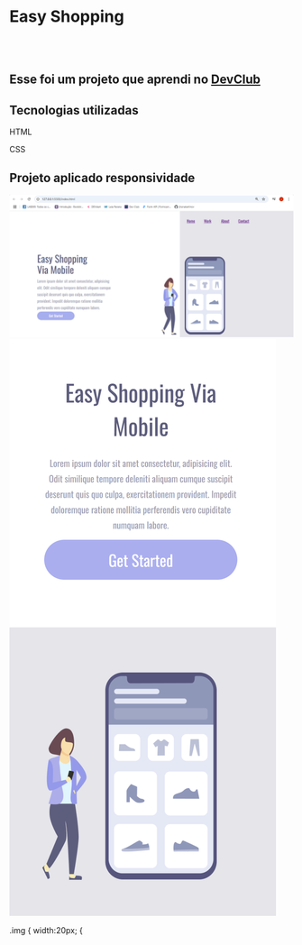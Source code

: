 <h1>Easy Shopping</h1>
<br>
<br>
<h2>Esse foi um projeto que aprendi no <a href="https://rodolfomori.com.br/devclub-comercial">DevClub</a></h2>
<h2>Tecnologias utilizadas</h2>
<p>HTML</p>
<p>CSS</p>
<h2>Projeto aplicado responsividade</h2>

<img src="https://github.com/jhonatanlinov/easy-shopping/blob/main/img/desktop.png?raw=true">
<img src="https://github.com/jhonatanlinov/easy-shopping/blob/main/img/127.0.0.1_5500_index.html(iPhone%20XR).png?raw=true">

.img {
width:20px;
{
